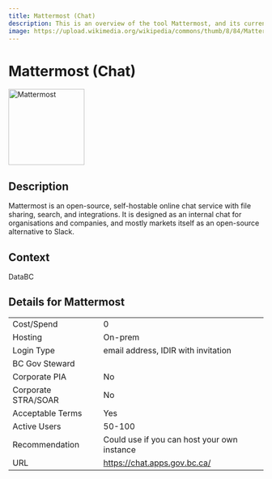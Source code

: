 ```yaml
---
title: Mattermost (Chat)
description: This is an overview of the tool Mattermost, and its current status  within BC Gov.
image: https://upload.wikimedia.org/wikipedia/commons/thumb/8/84/Mattermost_logo_horizontal.svg/800px-Mattermost_logo_horizontal.svg.png
---
```

<!---
Note: this is a generated file.  You should not edit it directly.  Please check https://github.com/bcgov/cloud-pathfinder-technology-and-ux for details.
-->
# Mattermost (Chat)

<img src="https://upload.wikimedia.org/wikipedia/commons/thumb/8/84/Mattermost_logo_horizontal.svg/800px-Mattermost_logo_horizontal.svg.png" alt="Mattermost" width="150"/>

## Description
Mattermost is an open-source, self-hostable online chat service with file sharing, search, and integrations. It is designed as an internal chat for organisations and companies, and mostly markets itself as an open-source alternative to Slack.

## Context
DataBC

##  Details for Mattermost

|   |   |
|---|---|
|Cost/Spend   | 0  |
|Hosting   | On-prem  |
|Login Type | email address, IDIR with invitation |
|BC Gov Steward |  |
|Corporate PIA   | No  |
|Corporate STRA/SOAR   | No   |
|Acceptable Terms   | Yes  |
|Active Users   |  50-100 |
|Recommendation   |  Could use if you can host your own instance |
|URL   | https://chat.apps.gov.bc.ca/  |
